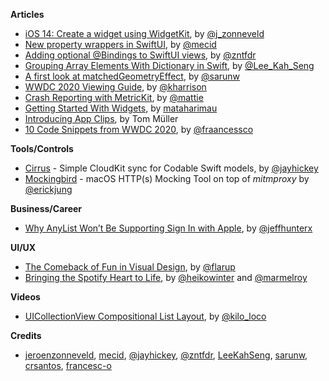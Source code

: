 
**Articles**
* [iOS 14: Create a widget using WidgetKit](https://zonneveld.dev/ios-14-widgetkit/), by [@j_zonneveld](https://twitter.com/j_zonneveld)
* [New property wrappers in SwiftUI](https://swiftwithmajid.com/2020/06/29/new-property-wrappers-in-swiftui/), by [@mecid](https://twitter.com/mecid)
* [Adding optional @Bindings to SwiftUI views](https://www.fivestars.blog/code/optional-binding.html), by [@zntfdr](https://twitter.com/zntfdr)
* [Grouping Array Elements With Dictionary in Swift](https://swiftsenpai.com/swift/group-array-elements-with-dictionary/), by [@Lee_Kah_Seng](https://twitter.com/Lee_Kah_Seng)
* [A first look at matchedGeometryEffect](https://sarunw.com/posts/a-first-look-at-matchedgeometryeffect/), by [@sarunw](https://twitter.com/sarunw)
* [WWDC 2020 Viewing Guide](https://useyourloaf.com/blog/wwdc-2020-viewing-guide/), by [@kharrison](https://twitter.com/kharrison)
* [Crash Reporting with MetricKit](https://www.chimehq.com/blog/metrickit-crash-reporting), by [@mattie](https://twitter.com/mattie)
* [Getting Started With Widgets](https://www.raywenderlich.com/11303363-getting-started-with-widgets), by [mataharimau](https://twitter.com/mataharimau)
* [Introducing App Clips](https://engineering.monstar-lab.com/2020/06/26/Introducing-App-Clips), by Tom Müller
* [10 Code Snippets from WWDC 2020](https://medium.com/@francesco_/10-code-snippets-from-wwdc20-5dba158e2903?source=friends_link&sk=d9afe5ca122e7774da60dfbebf745186), by [@fraancessco](https://twitter.com/fraancessco)

**Tools/Controls**

* [Cirrus](https://github.com/jayhickey/Cirrus) - Simple CloudKit sync for Codable Swift models, by [@jayhickey](https://twitter.com/jayhickey)
* [Mockingbird](https://github.com/Farfetch/mockingbird) - macOS HTTP(s) Mocking Tool on top of _mitmproxy_ by [@erickjung](https://twitter.com/erickjung)

**Business/Career**

* [Why AnyList Won’t Be Supporting Sign In with Apple](https://blog.anylist.com/2020/06/sign-in-with-apple/), by [@jeffhunterx](https://twitter.com/jeffhunterx)

**UI/UX**

* [The Comeback of Fun in Visual Design](https://applypixels.com/blog/comeback), by [@flarup](https://twitter.com/flarup/)
* [Bringing the Spotify Heart to Life](https://spotify.design/article/bringing-the-spotify-heart-to-life), by [@heikowinter](https://twitter.com/heikowinter) and [@marmelroy](https://twitter.com/marmelroy)

**Videos**

* [UICollectionView Compositional List Layout](https://www.youtube.com/watch?v=5Q4KgyESHRA), by [@kilo_loco](https://twitter.com/kilo_loco)

**Credits**

* [jeroenzonneveld](https://github.com/jeroenzonneveld), [mecid](https://github.com/mecid), [@jayhickey](https://github.com/jayhickey), [@zntfdr](https://github.com/zntfdr), [LeeKahSeng](https://github.com/LeeKahSeng), [sarunw](https://github.com/sarunw), [crsantos](https://github.com/crsantos), [francesc-o](https://github.com/francesc-o)
